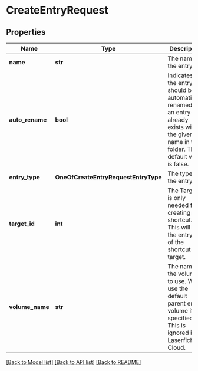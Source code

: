 # CreateEntryRequest

## Properties
Name | Type | Description | Notes
------------ | ------------- | ------------- | -------------
**name** | **str** | The name of the entry. | 
**auto_rename** | **bool** | Indicates if the entry should be automatically renamed if an entry already exists with the given name in the folder. The default value is false. | [optional] [default to False]
**entry_type** | **OneOfCreateEntryRequestEntryType** | The type of the entry. | 
**target_id** | **int** | The TargetId is only needed for creating a shortcut. This will be the entry ID of the shortcut target. | [optional] 
**volume_name** | **str** | The name of the volume to use. Will use the default parent entry volume if not specified. This is ignored in Laserfiche Cloud. | [optional] 

[[Back to Model list]](../README.md#documentation-for-models) [[Back to API list]](../README.md#documentation-for-api-endpoints) [[Back to README]](../README.md)

